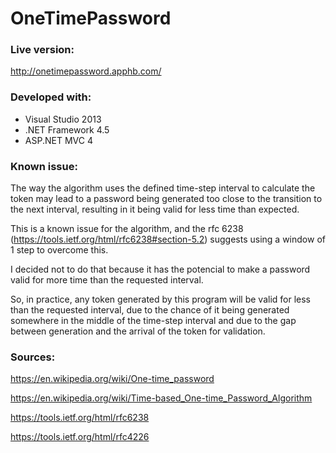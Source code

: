 # OneTimePassword

### Live version:
http://onetimepassword.apphb.com/

### Developed with:
  - Visual Studio 2013
  - .NET Framework 4.5
  - ASP.NET MVC 4

### Known issue:
The way the algorithm uses the defined time-step interval to calculate the token may lead to a password being generated too close to the transition to the next interval, resulting in it being valid for less time than expected.

This is a known issue for the algorithm, and the rfc 6238 (https://tools.ietf.org/html/rfc6238#section-5.2) suggests using a window of 1 step to overcome this.

I decided not to do that because it has the potencial to make a password valid for more time than the requested interval.

So, in practice, any token generated by this program will be valid for less than the requested interval, due to the chance of it being generated somewhere in the middle of the time-step interval and due to the gap between generation and the arrival of the token for validation.

### Sources:
https://en.wikipedia.org/wiki/One-time_password

https://en.wikipedia.org/wiki/Time-based_One-time_Password_Algorithm

https://tools.ietf.org/html/rfc6238

https://tools.ietf.org/html/rfc4226